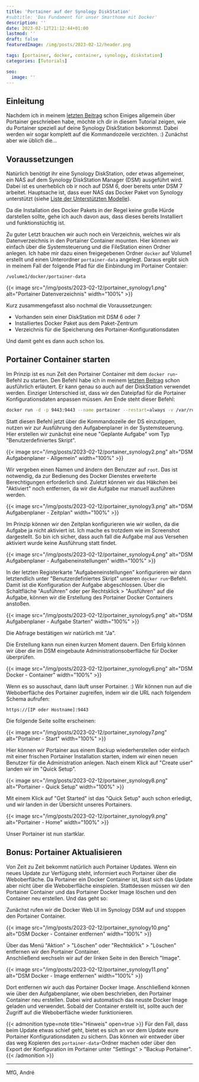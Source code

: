 ```yaml
---
title: 'Portainer auf der Synology DiskStation'
#subtitle: 'Das Fundament für unser Smarthome mit Docker'
description: ''
date: 2023-02-12T21:12:44+01:00
lastmod: ''
draft: false
featuredImage: /img/posts/2023-02-12/header.png

tags: [portainer, docker, container, synology, diskstation]
categories: [Tutorials]

seo:
  image: ''
---
```

## Einleitung

Nachdem ich in meinem [letzten Beitrag](/posts/2023/02/10_portainer_zur_verwaltung_des_docker_dienstes) schon Einiges allgemein über Portainer geschrieben habe, möchte ich dir in diesem Tutorial zeigen, wie du Portainer speziell auf deine Synology DiskStation bekommst. Dabei werden wir sogar komplett auf die Kommandozeile verzichten. :) Zunächst aber wie üblich die...

## Voraussetzungen

Natürlich benötigt ihr eine Synology DiskStation, oder etwas allgemeiner, ein NAS auf dem Synology DiskStation Manager (DSM) ausgeführt wird. Dabei ist es unerheblich ob ir noch auf DSM 6, doer bereits unter DSM 7 arbeitet. Hauptsache ist, dass euer NAS das Docker Paket von Synology unterstützt (siehe [Liste der Unterstützten Modelle](https://www.synology.com/de-de/dsm/packages/Docker)).

Da die Installation des Docker Pakets in der Regel keine große Hürde darstellen sollte, gehe ich auch davon aus, dass dieses bereits Installiert und funktionstüchtig ist.

Zu guter Letzt brauchen wir auch noch ein Verzeichnis, welches wir als Datenverzeichnis in den Portainer Container mounten. Hier können wir einfach über die Systemsteuerung und die FileStation einen Ordner anlegen. Ich habe mir dazu einen freigegebenen Ordner `docker` auf Volume1 erstellt und einen Unterordner `portainer-data` angelegt. Daraus ergibt sich in meinem Fall der folgende Pfad für die Einbindung im Portainer Contaier:

`/volume1/docker/portainer-data`

{{< image src="/img/posts/2023-02-12/portainer_synology1.png" alt="Portainer Datenverzeichnis" width="100%" >}}

Kurz zusammengefasst also nochmal die Voraussetzungen:
* Vorhanden sein einer DiskStation mit DSM 6 oder 7
* Installiertes Docker Paket aus dem Paket-Zentrum
* Verzeichnis für die Speicherung des Portainer-Konfigurationsdaten

Und damit geht es dann auch schon los.

## Portainer Container starten

Im Prinzip ist es nun Zeit den Portainer Container mit dem `docker run`-Befehl zu starten. Den Befehl habe ich in meinem [letzten Beitrag](/posts/2023/02/10_portainer_zur_verwaltung_des_docker_dienstes) schon ausführlich erläutert. Er kann genau so auch auf der DiskStation verwendet werden. Einziger Unterschied ist, dass wir den Dateipfad für die Portainer Konfigurationsdaten anpassen müssen. Am Ende steht dieser Befehl:
```bash
docker run -d -p 9443:9443 --name portainer --restart=always -v /var/run/docker.sock:/var/run/docker.sock -v /volume1/docker/portainer-data:/data portainer/portainer-ce:latest
```

Statt diesen Befehl jetzt über die Kommandozeile der DS einzutippen, nutzen wir zur Ausführung den Aufgabenplaner in der Systemsteuerung. Hier erstellen wir zunächst eine neue "Geplante Aufgabe" vom Typ "Benutzerdefiniertes Skript".

{{< image src="/img/posts/2023-02-12/portainer_synology2.png" alt="DSM Aufgabenplaner - Allgemein" width="100%" >}}

Wir vergeben einen Namen und ändern den Benutzer auf `root`. Das ist notwendig, da zur Bedienung des Docker Dienstes erweiterte Berechtigungen erforderlich sind. Zuletzt können wir das Häkchen bei "Aktiviert" noch entfernen, da wir die Aufgabe nur manuell ausführen werden.

{{< image src="/img/posts/2023-02-12/portainer_synology3.png" alt="DSM Aufgabenplaner - Zeitplan" width="100%" >}}

Im Prinzip können wir den Zeitplan konfigurieren wie wir wollen, da die Aufgabe ja nicht aktiviert ist. Ich mache es trotzdem wie im Screenshot dargestellt. So bin ich sicher, dass auch fall die Aufgabe mal aus Versehen aktiviert wurde keine Ausführung statt findet.

{{< image src="/img/posts/2023-02-12/portainer_synology4.png" alt="DSM Aufgabenplaner - Aufgabeneinstellungen" width="100%" >}}

In der letzten Registerkarte "Aufgabeneinstellungen" konfigurieren wir dann letztendlich unter "Benutzerdefiniertes Skript" unseren `docker run`-Befehl.<br>
Damit ist die Konfiguration der Aufgabe abgeschlossen. Über die Schaltfläche "Ausführen" oder per Rechtsklick > "Ausführen" auf die Aufgabe, können wir die Erstellung des Portainer Docker Containers anstoßen.

{{< image src="/img/posts/2023-02-12/portainer_synology5.png" alt="DSM Aufgabenplaner - Aufgabe Starten" width="100%" >}}

Die Abfrage bestätigen wir natürlich mit "Ja".

Die Erstellung kann nun einen kurzen Moment dauern. Den Erfolg können wir über die im DSM eingebaute Administrationsoberfläche für Docker überprüfen.

{{< image src="/img/posts/2023-02-12/portainer_synology6.png" alt="DSM Docker - Container" width="100%" >}}

Wenn es so ausschaut, dann läuft unser Portainer. :) Wir können nun auf die Weboberfläche des Portainer zugreifen, indem wir die URL nach folgendem Schema aufrufen: 

`https://[IP oder Hostname]:9443`

Die folgende Seite sollte erscheinen:

{{< image src="/img/posts/2023-02-12/portainer_synology7.png" alt="Portainer - Start" width="100%" >}}

Hier können wir Portainer aus einem Backup wiederherstellen oder einfach mit einer frischen Portainer Installation starten, indem wir einen neuen Benutzer für die Administration anlegen.
Nach einem Klick auf "Create user" landen wir im "Quick Setup".  

{{< image src="/img/posts/2023-02-12/portainer_synology8.png" alt="Portainer - Quick Setup" width="100%" >}}

Mit einem Klick auf "Get Started" ist das "Quick Setup" auch schon erledigt, und wir landen in der Übersicht unseres Portainers. 

{{< image src="/img/posts/2023-02-12/portainer_synology9.png" alt="Portainer - Home" width="100%" >}}

Unser Portainer ist nun startklar. 

## Bonus: Portainer Aktualisieren

Von Zeit zu Zeit bekommt natürlich auch Portainer Updates. Wenn ein neues Update zur Verfügung steht, informiert euch Portainer über die Weboberfläche. Da Portainer ein Docker Container ist, lässt sich das Update aber nicht über die Weboberfläche einspielen. Stattdessen müssen wir den Portainer Container und das Portainer Docker Image löschen und den Container neu erstellen. Und das geht so:

Zunächst rufen wir die Docker Web UI im Synology DSM auf und stoppen den Portainer Container.

{{< image src="/img/posts/2023-02-12/portainer_synology10.png" alt="DSM Docker - Container entfernen" width="100%" >}}

Über das Menü "Aktion" > "Löschen" oder "Rechtsklick" > "Löschen" entfernen wir den Portainer Container.<br>
Anschließend wechseln wir auf der linken Seite in den Bereich "Image".

{{< image src="/img/posts/2023-02-12/portainer_synology11.png" alt="DSM Docker - Image entfernen" width="100%" >}}

Dort entfernen wir auch das Portainer Docker Image. Anschließend können wie über den Aufgabenplaner, wie oben beschrieben, den Portainer Container neu erstellen. Dabei wird automatisch das neuste Docker Image geladen und verwendet. Sobald der Container erstellt ist, sollte auch der Zugriff auf die Weboberfläche wieder funktionieren. 

{{< admonition type=note title="Hinweis" open=true >}}
Für den Fall, dass beim Update etwas schief geht, bietet es sich an vor dem Update eure Portainer Konfigurationsdaten zu sichern. Das können wir entweder über das weg Kopieren des `portainer-data`-Ordner machen oder über den Export der Konfiguration im Portainer unter "Settings" > "Backup Portainer".
{{< /admonition >}}

---

MfG,
André

